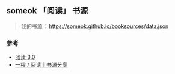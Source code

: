 ## someok 「阅读」 书源

> 我的书源： https://someok.github.io/booksources/data.json

### 参考

-   [阅读 3.0](https://github.com/gedoor/legado)
-   [一程 / 阅读｜书源分享](https://gitee.com/vpq/yd)
